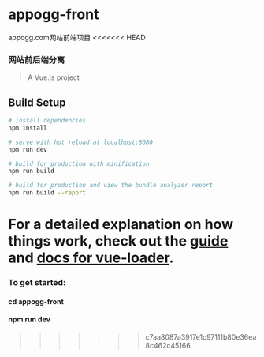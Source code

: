 # appogg-front
appogg.com网站前端项目
<<<<<<< HEAD
### 网站前后端分离



> A Vue.js project

## Build Setup

``` bash
# install dependencies
npm install

# serve with hot reload at localhost:8080
npm run dev

# build for production with minification
npm run build

# build for production and view the bundle analyzer report
npm run build --report
```

For a detailed explanation on how things work, check out the [guide](http://vuejs-templates.github.io/webpack/) and [docs for vue-loader](http://vuejs.github.io/vue-loader).
=======

### To get started:

  #### cd appogg-front
  #### npm run dev
>>>>>>> c7aa8087a3917e1c97111b80e36ea8c462c45166
